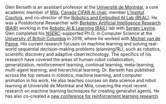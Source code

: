 
Glen Berseth is an assistant professor at the <a href="https://diro.umontreal.ca/accueil/">Université de Montréal</a>, a core academic member of <a href="https://mila.quebec/">Mila</a>, <a href="https://cifar.ca/ai/canada-cifar-ai-chairs/">Canada CIFAR AI chair</a>, member <a href="https://institut-courtois.umontreal.ca/">L'Institut Courtois</a>, and co-director of the <a href="https://montrealrobotics.ca/">Robotics and Embodied AI Lab (REAL)</a>.  He was a Postdoctoral Researcher with <a href="https://bair.berkeley.edu/">Berkeley Artificial Intelligence Research (BAIR)</a> working in the <a href="http://rail.eecs.berkeley.edu/">Robotic AI & Learning (RAIL)</a> lab with <a href="https://people.eecs.berkeley.edu/~svlevine/">Sergey Levine</a>. Glen completed his <a href="https://www.nserc-crsng.gc.ca/index_eng.asp">NSERC</a>-supported Ph.D. in Computer Science at the <a href="cs.ubc.ca/">University of British Columbia</a> in 2019, where he worked with <a href="https://www.cs.ubc.ca/~van/">Michiel van de Panne</a>. His current research focuses on machine learning and solving real-world sequential decision-making problems (planning/RL), such as robotics, scientific discovery and adaptive clean technology. The specifics of his research have covered the areas of human-robot collaboration, generalization, reinforcement learning, continual learning, meta-learning, multi-agent learning, and hierarchical learning. Dr. Berseth has published across the top venues in robotics, machine learning, and computer animation in his work. He also teaches courses on data science and robot learning at Université de Montréal and Mila, covering the most recent research on machine learning techniques for creating generalist agents. He has also co-created a <a  href="https://rl-conference.cc/">new conference for reinforcement learning research</a>.
